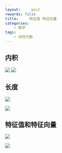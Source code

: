 ```yaml
---
layout:     post
rewards: false
title:     特征值 特征向量
categories:
    - 数学
tags:
    - 线性代数
---
```


## 内积
![](https://cdn.jsdelivr.net/gh/631068264/img/006tNbRwgy1fudr575v8nj30na0au74e.jpg)
![](https://cdn.jsdelivr.net/gh/631068264/img/006tNbRwgy1fudr5ou58dj309601m742.jpg)
## 长度
![](https://cdn.jsdelivr.net/gh/631068264/img/006tNbRwgy1fudr5s7tz7j30nw06ajri.jpg)

![](https://cdn.jsdelivr.net/gh/631068264/img/006tNbRwgy1fudr5y3r39j30vq09qdg4.jpg)
## 特征值和特征向量
![](https://cdn.jsdelivr.net/gh/631068264/img/006tNbRwgy1fudr62x92ej30x20iit9p.jpg)

![](https://cdn.jsdelivr.net/gh/631068264/img/006tNbRwgy1fudr67cgbvj30tva0v60ub.jpg)